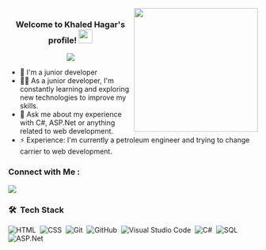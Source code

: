 
<img width="250" align="right" src="https://c.tenor.com/_DOBjnGspYAAAAAM/code-coding.gif">

<h3 align="center">
  Welcome to Khaled Hagar's profile!
  <img src="https://media.giphy.com/media/hvRJCLFzcasrR4ia7z/giphy.gif" width="28">
</h3>

<!-- Typing SVG by DenverCoder1 - https://github.com/DenverCoder1/readme-typing-svg -->
<p align="center">
  <a href="https://github.com/DenverCoder1/readme-typing-svg"><img src="https://readme-typing-svg.herokuapp.com/?lines=Junior%20Backend%20developer;Always%20learning%20new%20things&font=Fira%20Code&center=true&width=440&height=45&color=f75c7e&vCenter=true&size=22"></a>
</p> 

- 🏢 I'm a junior developer
- 👨‍💻 As a junior developer, I'm constantly learning and exploring new technologies to improve my skills.
- 💬 Ask me about my experience with C#, ASP.Net or anything related to web development.
- ⚡ Experience: I'm currently a petroleum engineer and trying to change carrier to web development.


### Connect with Me :

<a href="www.linkedin.com/in/khaled-hagar-537982129" target="_blank"><img src="https://img.shields.io/badge/-Khaled%20Hagar-0077B5?style=for-the-badge&logo=Linkedin&logoColor=white"/></a>


### 🛠 &nbsp;Tech Stack
![HTML](https://img.shields.io/badge/-HTML-05122A?style=flat&logo=HTML5)&nbsp;
![CSS](https://img.shields.io/badge/-CSS-05122A?style=flat&logo=CSS3&logoColor=1572B6)&nbsp;
![Git](https://img.shields.io/badge/-Git-05122A?style=flat&logo=git)&nbsp;
![GitHub](https://img.shields.io/badge/-GitHub-05122A?style=flat&logo=github)&nbsp;
![Visual Studio Code](https://img.shields.io/badge/-Visual%20Studio%20Code-05122A?style=flat&logo=visual-studio-code&logoColor=007ACC)&nbsp;
![C#](https://img.shields.io/badge/-C#-05122A?style=flat&logo=C#)&nbsp;
![SQL](https://img.shields.io/badge/-SQL-05122A?style=flat&logo=SQL)&nbsp;
![ASP.Net](https://img.shields.io/badge/-ASP.Net-05122A?style=flat&logo=ASP.Net)&nbsp;





